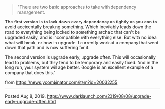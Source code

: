 > "There are two basic approaches to take with dependency management.

The first version is to lock down every dependency as tightly as you can to avoid accidentally breaking something. Which inevitably leads down the road to everything being locked to something archaic that can't be upgraded easily, and is incompatible with everything else. But with no idea what will break, or how to upgrade. I currently work at a company that went down that path and is now suffering for it.

The second version is upgrade early, upgrade often. This will occasionally lead to problems, but they tend to be temporary and easily fixed. And in the long run, your system will age better. Google is an excellent example of a company that does this."

from https://news.ycombinator.com/item?id=20032255

---


Posted Aug 8, 2019.
https://www.darklaunch.com/2019/08/08/upgrade-early-upgrade-often.html
